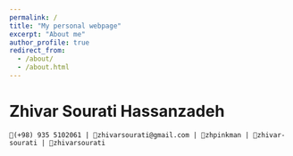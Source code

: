 ```yaml
---
permalink: /
title: "My personal webpage"
excerpt: "About me"
author_profile: true
redirect_from: 
  - /about/
  - /about.html
---
```


# Zhivar Sourati Hassanzadeh

```
(+98) 935 5102061 | zhivarsourati@gmail.com | zhpinkman | zhivar-sourati | zhivarsourati
```